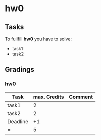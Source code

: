 # hw0

## Tasks
To fullfill **hw0** you have to solve:

- task1
- task2


## Gradings

### hw0

| Task | max. Credits | Comment |
|---|---|---|
| task1 | 2 | |
| task2 | 2 | |
| Deadline | +1 | |
| = | 5 | |
